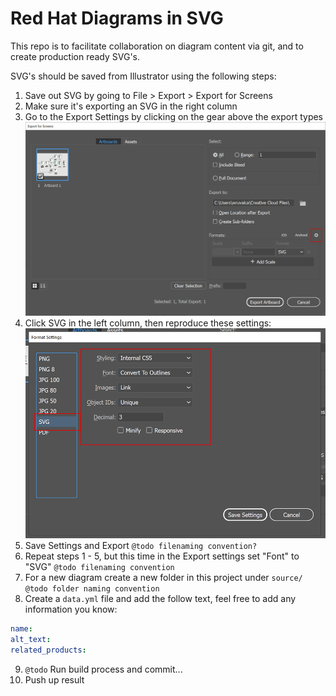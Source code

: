 # Red Hat Diagrams in SVG

This repo is to facilitate collaboration on diagram content via git, and to create production ready SVG's.

SVG's should be saved from Illustrator using the following steps:

1. Save out SVG by going to File > Export > Export for Screens
2. Make sure it's exporting an SVG in the right column
3. Go to the Export Settings by clicking on the gear above the export types
  ![Click the gear icon in the right column next to the export filetypes](docs/images/export-settings.png)
4. Click SVG in the left column, then reproduce these settings:
  ![Styling: Internal CSS, Font: Convert to Outlines, Images: Linked, Object ID's: Unique, Decimal 3, Leave minify and responsive unchecked](docs/images/svg-settings.png)
5. Save Settings and Export `@todo filenaming convention?`
6. Repeat steps 1 - 5, but this time in the Export settings set "Font" to "SVG" `@todo filenaming convention`
7. For a new diagram create a new folder in this project under `source/` `@todo folder naming convention`
8. Create a `data.yml` file and add the follow text, feel free to add any information you know:
```yml
name:
alt_text:
related_products:
```
9. `@todo` Run build process and commit...
10. Push up result
